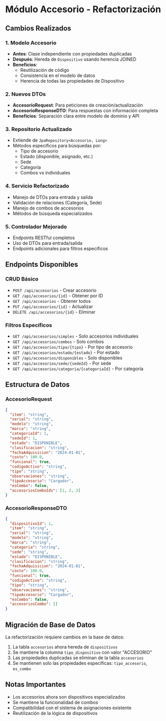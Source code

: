 # Módulo Accesorio - Refactorización

## Cambios Realizados

### 1. Modelo Accesorio
- **Antes**: Clase independiente con propiedades duplicadas
- **Después**: Hereda de `Dispositivo` usando herencia JOINED
- **Beneficios**: 
  - Reutilización de código
  - Consistencia en el modelo de datos
  - Herencia de todas las propiedades de Dispositivo

### 2. Nuevos DTOs
- **AccesorioRequest**: Para peticiones de creación/actualización
- **AccesorioResponseDTO**: Para respuestas con información completa
- **Beneficios**: Separación clara entre modelo de dominio y API

### 3. Repositorio Actualizado
- Extiende de `JpaRepository<Accesorio, Long>`
- Métodos específicos para búsquedas por:
  - Tipo de accesorio
  - Estado (disponible, asignado, etc.)
  - Sede
  - Categoría
  - Combos vs individuales

### 4. Servicio Refactorizado
- Manejo de DTOs para entrada y salida
- Validación de relaciones (Categoría, Sede)
- Manejo de combos de accesorios
- Métodos de búsqueda especializados

### 5. Controlador Mejorado
- Endpoints RESTful completos
- Uso de DTOs para entrada/salida
- Endpoints adicionales para filtros específicos

## Endpoints Disponibles

### CRUD Básico
- `POST /api/accesorios` - Crear accesorio
- `GET /api/accesorios/{id}` - Obtener por ID
- `GET /api/accesorios` - Obtener todos
- `PUT /api/accesorios/{id}` - Actualizar
- `DELETE /api/accesorios/{id}` - Eliminar

### Filtros Específicos
- `GET /api/accesorios/simples` - Solo accesorios individuales
- `GET /api/accesorios/combos` - Solo combos
- `GET /api/accesorios/tipo/{tipo}` - Por tipo de accesorio
- `GET /api/accesorios/estado/{estado}` - Por estado
- `GET /api/accesorios/disponibles` - Solo disponibles
- `GET /api/accesorios/sede/{sedeId}` - Por sede
- `GET /api/accesorios/categoria/{categoriaId}` - Por categoría

## Estructura de Datos

### AccesorioRequest
```json
{
  "item": "string",
  "serial": "string",
  "modelo": "string",
  "marca": "string",
  "categoriaId": 1,
  "sedeId": 1,
  "estado": "DISPONIBLE",
  "clasificacion": "string",
  "fechaAdquisicion": "2024-01-01",
  "costo": 100.0,
  "funcional": true,
  "codigoActivo": "string",
  "tipo": "string",
  "observaciones": "string",
  "tipoAccesorio": "Cargador",
  "esCombo": false,
  "accesoriosComboIds": [1, 2, 3]
}
```

### AccesorioResponseDTO
```json
{
  "dispositivoId": 1,
  "item": "string",
  "serial": "string",
  "modelo": "string",
  "marca": "string",
  "categoria": "string",
  "sede": "string",
  "estado": "DISPONIBLE",
  "clasificacion": "string",
  "fechaAdquisicion": "2024-01-01",
  "costo": 100.0,
  "funcional": true,
  "codigoActivo": "string",
  "tipo": "string",
  "observaciones": "string",
  "tipoAccesorio": "Cargador",
  "esCombo": false,
  "accesoriosCombo": []
}
```

## Migración de Base de Datos

La refactorización requiere cambios en la base de datos:

1. La tabla `accesorios` ahora hereda de `dispositivos`
2. Se mantiene la columna `tipo_dispositivo` con valor "ACCESORIO"
3. Las propiedades duplicadas se eliminan de la tabla `accesorios`
4. Se mantienen solo las propiedades específicas: `tipo_accesorio`, `es_combo`

## Notas Importantes

- Los accesorios ahora son dispositivos especializados
- Se mantiene la funcionalidad de combos
- Compatibilidad con el sistema de asignaciones existente
- Reutilización de la lógica de dispositivos 
